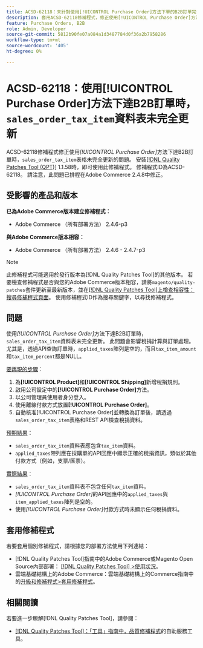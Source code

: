 ```yaml
---
title: ACSD-62118：未針對使用[!UICONTROL Purchase Order]方法下單的B2B訂單完全更新「sales_order_tax_item」表格
description: 套用ACSD-62118修補程式，修正使用[!UICONTROL Purchase Order]方法下達B2B訂單時，「sales_order_tax_item」表格未完全更新的Adobe Commerce問題。
feature: Purchase Orders, B2B
role: Admin, Developer
source-git-commit: 5812b90fe07a084a1d3487784d0f36a2b7958286
workflow-type: tm+mt
source-wordcount: '405'
ht-degree: 0%

---
```



# ACSD-62118：使用[!UICONTROL Purchase Order]方法下達B2B訂單時，`sales_order_tax_item`資料表未完全更新

ACSD-62118修補程式修正使用&#x200B;*[!UICONTROL Purchase Order]*&#x200B;方法下達B2B訂單時，`sales_order_tax_item`表格未完全更新的問題。 安裝[[!DNL Quality Patches Tool (QPT)]](/help/tools/quality-patches-tool/quality-patches-tool-to-self-serve-quality-patches.md) 1.1.58時，即可使用此修補程式。 修補程式ID為ACSD-62118。 請注意，此問題已排程在Adobe Commerce 2.4.8中修正。

## 受影響的產品和版本

**已為Adobe Commerce版本建立修補程式：**

* Adobe Commerce （所有部署方法） 2.4.6-p3

**與Adobe Commerce版本相容：**

* Adobe Commerce （所有部署方法） 2.4.6 - 2.4.7-p3

>[!NOTE]
>
>此修補程式可能適用於發行版本為[!DNL Quality Patches Tool]的其他版本。 若要檢查修補程式是否與您的Adobe Commerce版本相容，請將`magento/quality-patches`套件更新至最新版本，並在[[!DNL Quality Patches Tool]上檢查相容性：搜尋修補程式頁面](https://experienceleague.adobe.com/tools/commerce-quality-patches/index.html?lang=zh-Hant)。 使用修補程式ID作為搜尋關鍵字，以尋找修補程式。

## 問題

使用&#x200B;*[!UICONTROL Purchase Order]*&#x200B;方法下達B2B訂單時，`sales_order_tax_item`資料表未完全更新。 此問題會影響稅捐計算與訂單處理。 尤其是，透過API查詢訂單時，`applied_taxes`陣列是空的，而且`tax_item_amount`和`tax_item_percent`都是NULL。

<u>要再現的步驟</u>：

1. 為&#x200B;**[!UICONTROL Product]**&#x200B;和&#x200B;**[!UICONTROL Shipping]**&#x200B;新增稅捐規則。
1. 啟用公司設定中的&#x200B;**[!UICONTROL Purchase Order]**&#x200B;方法。
1. 以公司管理員使用者身分登入。
1. 使用離線付款方式放置&#x200B;**[!UICONTROL Purchase Order]**。
1. 自動核准[!UICONTROL Purchase Order]並轉換為訂單後，請透過`sales_order_tax_item`表格和REST API檢查稅捐資料。

<u>預期結果</u>：

* `sales_order_tax_item`資料表應包含`tax_item`資料。
* `applied_taxes`陣列應在採購單的API回應中顯示正確的稅捐資訊，類似於其他付款方式（例如，支票/匯票）。

<u>實際結果</u>：

* `sales_order_tax_item`資料表不包含任何`tax_item`資料。
* *[!UICONTROL Purchase Order]*&#x200B;的API回應中的`applied_taxes`與`item_applied_taxes`陣列是空的。
* 使用&#x200B;*[!UICONTROL Purchase Order]*&#x200B;付款方式時未顯示任何稅捐資料。

## 套用修補程式

若要套用個別修補程式，請根據您的部署方法使用下列連結：

* [!DNL Quality Patches Tool]指南中的Adobe Commerce或Magento Open Source內部部署： [[!DNL Quality Patches Tool] >使用狀況](/help/tools/quality-patches-tool/usage.md)。
* 雲端基礎結構上的Adobe Commerce：雲端基礎結構上的Commerce指南中的[升級和修補程式>套用修補程式](https://experienceleague.adobe.com/docs/commerce-cloud-service/user-guide/develop/upgrade/apply-patches.html?lang=zh-Hant)。

## 相關閱讀

若要進一步瞭解[!DNL Quality Patches Tool]，請參閱：

* [[!DNL Quality Patches Tool]：「工具」指南中，品質修補程式](/help/tools/quality-patches-tool/quality-patches-tool-to-self-serve-quality-patches.md)的自助服務工具。
